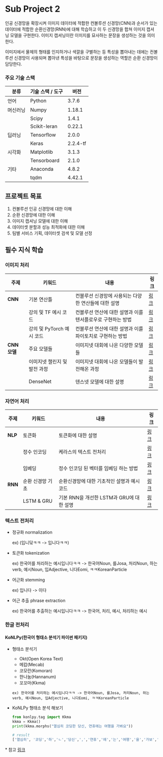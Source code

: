 # Sub Project 2

인공 신경망을 확장시켜 이미지 데이터에 적합한 컨볼루션 신경망(CNN)과 순서가 있는 데이터에 적합한 순환신경망(RNN)에 대해 학습하고 이 두 신경망을 합쳐 이미지 캡셔닝 모델을 구현한다. 이미지 캡셔닝이란 이미지를 묘사하는 문장을 생성하는 것을 의미한다.

이미지에서 물체의 형태를 인지하거나 색깔을 구별하는 등 특성을 뽑아내는 데에는 컨볼루션 신경망이 사용되며 뽑아낸 특성을 바탕으로 문장을 생성하는 역할은 순환 신경망이 담당한다. 

### 주요 기술 스택

| 분류     | 기술 스택 / 도구 | 버전     |
| -------- | ---------------- | -------- |
| 언어     | Python           | 3.7.6    |
| 머신러닝 | Numpy            | 1.18.1   |
|          | Scipy            | 1.4.1    |
|          | Scikit-leran     | 0.22.1   |
| 딥러닝   | Tensorflow       | 2.0.0    |
|          | Keras            | 2.2.4-tf |
| 시각화   | Matplotlib       | 3.1.3    |
|          | Tensorboard      | 2.1.0    |
| 기타     | Anaconda         | 4.8.2    |
|          | tqdm             | 4.42.1   |



## 프로젝트 목표

1. 컨볼루션 인공 신경망에 대한 이해
2. 순환 신경망에 대한 이해
3. 이미지 캡셔닝 모델에 대한 이해
4. 데이터셋 분할과 성능 최적화에 대한 이해
5. 팀별 서비스 기획, 데이터셋 검색 및 모델 선정



## 필수 지식 학습

### 이미지 처리

| 주제          | 키워드                       | 내용                                                        | 링크                                                         |
| ------------- | ---------------------------- | ----------------------------------------------------------- | ------------------------------------------------------------ |
| **CNN**       | 기본 연산틀                  | 컨볼루션 신경망에 사용되는 다양한 연산들에 대한 설명        | [링크](https://excelsior-cjh.tistory.com/180)                |
|               | 강의 및 TF 예시 코드         | 컨볼루션 연산에 대한 설명과 이를 텐서플로우로 구현하는 방법 | [링크](https://www.youtube.com/watch?v=9fldE3-yJpg&list=PLQ28Nx3M4Jrguyuwg4xe9d9t2XE639e5C&index=34) |
|               | 강의 및 PyTorch 예시 코드    | 컨볼루션 연산에 대한 설명과 이를 파이토치로 구현하는 방법   | [링크](https://www.youtube.com/watch?v=rySyghVxo6U&list=PLQ28Nx3M4JrhkqBVIXg-i5_CVVoS1UzAv&index=19) |
| **CNN  모델** | 주요 모델들                  | 이미지넷 대회에 나온 다양한 모델들                          | [링크](https://www.sallys.space/blog/2018/01/26/cnn-imagenet/) |
|               | 이미지넷 챌린지 및 발전 과정 | 이미지넷 대회에 나온 모델들이 발전해온 과정                 | [링크](https://github.com/GunhoChoi/PyTorch-FastCampus/blob/master/04_CNN_Advanced/CNN_Advanced.pdf) |
|               | DenseNet                     | 덴스넷 모델에 대한 설명                                     | [링크](https://www.youtube.com/watch?v=fe2Vn0mwALI)          |

### 자연어 처리

| 주제    | 키워드           | 내용                                        | 링크                                                         |
| ------- | ---------------- | ------------------------------------------- | ------------------------------------------------------------ |
| **NLP** | 토큰화           | 토큰화에 대한 설명                          | [링크](https://wikidocs.net/21698)                           |
|         | 정수 인코딩      | 케라스의 텍스트 전처리                      | [링크](https://wikidocs.net/31766)                           |
|         | 임베딩           | 정수 인코딩 된 벡터를 임베딩 하는 방법      | [링크](https://subinium.github.io/Keras-6-1/)                |
| **RNN** | 순환 신경망 기초 | 순환신경망에 대한 기초적인 설명과 예시 코드 | [링크](https://excelsior-cjh.tistory.com/183?category=940400) |
|         | LSTM & GRU       | 기본 RNN을 개선한 LSTM과 GRU에 대한 설명    | [링크](https://datascienceschool.net/view-notebook/770f59f6f7cc40c8b6dc98dddd06c6c5/) |



### 텍스트 전처리

- 정규화 normalization

  ex) (입니닼ㅋㅋ -> 입니다ㅋㅋ)

- 토큰화 tokenization

  ex) 한국어를 처리하는 예시입니다ㅋㅋ -> 한국어Noun, 를Josa, 처리Noun, 하는verb, 예시Noun, 입Adjective, 니다Eomi, ㅋㅋKoreanParticle

- 어근화 stemming

  ex) 입니다 -> 이다

- 어근 추출 phrase extraction

  ex) 한국어를 추출하는 예시입니다ㅋㅋ -> 한국어, 처리, 예시, 처리하는 예시



### 한글 전처리

#### KoNLPy(한국어 형태소 분석기 파이썬 패키지)

- 형태소 분석기

  - Okt(Open Korea Text)
  - 메캅(Mecab)
  - 코모란(Komoran)
  - 한나눔(Hannanum)
  - 꼬꼬마(Kkma)

  ```
  ex) 한국어를 처리하는 예시입니다ㅋㅋ -> 한국어Noun, 를Josa, 처리Noun, 하는verb, 예시Noun, 입Adjective, 니다Eomi, ㅋㅋKoreanParticle
  ```

- KoNLPy 형태소 분석 해보기

  ```python
  from konlpy.tag import Kkma
  kkma = Kkma()
  print(kkma.morphs("열심히 코딩한 당신, 연휴에는 여행을 가봐요"))
  ```

  ```python
  # result
  ['열심히', '코딩','하','ㄴ','당신',',','연휴','에','는','여행','을','가보','아요']
  ```

\* 참고 [링크](http://kkma.snu.ac.kr/documents/?doc=postag)

